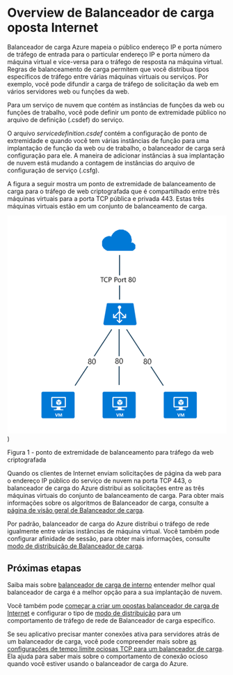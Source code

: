 
<properties
   pageTitle="Visão geral de Balanceador de carga de com a Internet | Microsoft Azure "
   description="Visão geral para Internet opostas balanceador de carga e seus recursos. Como um balanceador de carga funciona para Azure usando máquinas virtuais e os serviços de nuvem."
   services="load-balancer"
   documentationCenter="na"
   authors="sdwheeler"
   manager="carmonm"
   editor="tysonn" />
<tags
   ms.service="load-balancer"
   ms.devlang="na"
   ms.topic="article"
   ms.tgt_pltfrm="na"
   ms.workload="infrastructure-services"
   ms.date="10/24/2016"
   ms.author="sewhee" />


# <a name="internet-facing-load-balancer-overview"></a>Overview de Balanceador de carga oposta Internet

Balanceador de carga Azure mapeia o público endereço IP e porta número de tráfego de entrada para o particular endereço IP e porta número da máquina virtual e vice-versa para o tráfego de resposta na máquina virtual. Regras de balanceamento de carga permitem que você distribua tipos específicos de tráfego entre várias máquinas virtuais ou serviços. Por exemplo, você pode difundir a carga de tráfego de solicitação da web em vários servidores web ou funções da web.

Para um serviço de nuvem que contém as instâncias de funções da web ou funções de trabalho, você pode definir um ponto de extremidade público no arquivo de definição (.csdef) do serviço.

O arquivo _servicedefinition.csdef_ contém a configuração de ponto de extremidade e quando você tem várias instâncias de função para uma implantação de função da web ou de trabalho, o balanceador de carga será configuração para ele. A maneira de adicionar instâncias à sua implantação de nuvem está mudando a contagem de instâncias do arquivo de configuração de serviço (.csfg).

A figura a seguir mostra um ponto de extremidade de balanceamento de carga para o tráfego de web criptografada que é compartilhado entre três máquinas virtuais para a porta TCP pública e privada 443. Estas três máquinas virtuais estão em um conjunto de balanceamento de carga.

![exemplo de Balanceador de carga pública](./media/load-balancer-internet-overview/IC727496.png))

Figura 1 - ponto de extremidade de balanceamento para tráfego da web criptografada

Quando os clientes de Internet enviam solicitações de página da web para o endereço IP público do serviço de nuvem na porta TCP 443, o balanceador de carga do Azure distribui as solicitações entre as três máquinas virtuais do conjunto de balanceamento de carga. Para obter mais informações sobre os algoritmos de Balanceador de carga, consulte a [página de visão geral de Balanceador de carga](load-balancer-overview.md#load-balancer-features).

Por padrão, balanceador de carga do Azure distribui o tráfego de rede igualmente entre várias instâncias de máquina virtual. Você também pode configurar afinidade de sessão, para obter mais informações, consulte [modo de distribuição de Balanceador de carga](load-balancer-distribution-mode.md).

## <a name="next-steps"></a>Próximas etapas

Saiba mais sobre [balanceador de carga de interno](load-balancer-internal-overview.md) entender melhor qual balanceador de carga é a melhor opção para a sua implantação de nuvem.

Você também pode [começar a criar um opostas balanceador de carga de Internet](load-balancer-get-started-internet-arm-ps.md) e configurar o tipo de [modo de distribuição](load-balancer-distribution-mode.md) para um comportamento de tráfego de rede de Balanceador de carga específico.

Se seu aplicativo precisar manter conexões ativa para servidores atrás de um balanceador de carga, você pode compreender mais sobre [as configurações de tempo limite ociosas TCP para um balanceador de carga](load-balancer-tcp-idle-timeout.md). Ela ajuda para saber mais sobre o comportamento de conexão ocioso quando você estiver usando o balanceador de carga do Azure.

